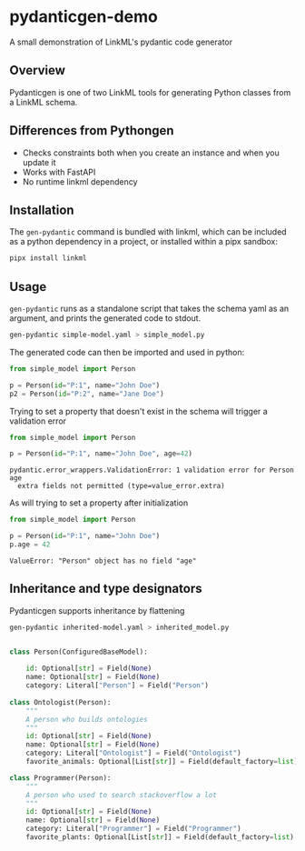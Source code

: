 # pydanticgen-demo
A small demonstration of LinkML's pydantic code generator


## Overview

Pydanticgen is one of two LinkML tools for generating Python classes from a LinkML schema. 

## Differences from Pythongen
- Checks constraints both when you create an instance and when you update it 
- Works with FastAPI
- No runtime linkml dependency

## Installation

The `gen-pydantic` command is bundled with linkml, which can be included as a python dependency in a project, or installed within a pipx sandbox:

```bash
pipx install linkml
```

## Usage

`gen-pydantic` runs as a standalone script that takes the schema yaml as an argument, and prints the generated code to stdout.

```bash
gen-pydantic simple-model.yaml > simple_model.py
```

The generated code can then be imported and used in python:
```python
from simple_model import Person

p = Person(id="P:1", name="John Doe")
p2 = Person(id="P:2", name="Jane Doe")
```

Trying to set a property that doesn't exist in the schema will trigger a validation error
```python
from simple_model import Person

p = Person(id="P:1", name="John Doe", age=42)
```
```
pydantic.error_wrappers.ValidationError: 1 validation error for Person
age
  extra fields not permitted (type=value_error.extra)
```

As will trying to set a property after initialization
```python
from simple_model import Person

p = Person(id="P:1", name="John Doe")
p.age = 42
```
```
ValueError: "Person" object has no field "age"
```

## Inheritance and type designators

Pydanticgen supports inheritance by flattening

```bash
gen-pydantic inherited-model.yaml > inherited_model.py
```

```python

class Person(ConfiguredBaseModel):
    
    id: Optional[str] = Field(None)
    name: Optional[str] = Field(None)
    category: Literal["Person"] = Field("Person")
    
class Ontologist(Person):
    """
    A person who builds ontologies
    """
    id: Optional[str] = Field(None)
    name: Optional[str] = Field(None)
    category: Literal["Ontologist"] = Field("Ontologist")
    favorite_animals: Optional[List[str]] = Field(default_factory=list)

class Programmer(Person):
    """
    A person who used to search stackoverflow a lot
    """
    id: Optional[str] = Field(None)
    name: Optional[str] = Field(None)
    category: Literal["Programmer"] = Field("Programmer")
    favorite_plants: Optional[List[str]] = Field(default_factory=list)

```
